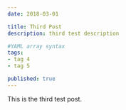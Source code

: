 ```yaml
---
date: 2018-03-01

title: Third Post
description: third test description

#YAML array syntax
tags:
- tag 4
- tag 5

published: true
---
```


This is the third test post.
